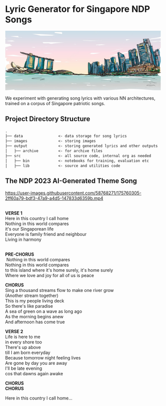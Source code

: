 # Lyric Generator for Singapore NDP Songs

<p align="center">
  <img src="images/singapore_background.jpg">
</p>

We experiment with generating song lyrics with various NN architectures, trained on a corpus of Singapore patriotic songs.

## Project Directory Structure

```
.
├── data                <- data storage for song lyrics
├── images              <- storing images
├── output              <- storing generated lyrics and other outputs
│   ├── archive         <- for archive files
├── src                 <- all source code, internal org as needed
│   ├── bin             <- notebooks for training, evaluation etc
│   ├── lib             <- source and utilities code
```

## The NDP 2023 AI-Generated Theme Song 

https://user-images.githubusercontent.com/58768271/175760305-2ff60a79-bdf3-47a9-a4d5-147833d6359b.mp4

<br>
<b>VERSE 1​</b> <br>
Here in this country I call home​ <br>
Nothing in this world compares​ <br>
it's our Singaporean life​ <br>
Everyone is family friend and neighbour​ <br>
Living in harmony​ <br><br>

<b>PRE-CHORUS</b> <br>​
Nothing in this world compares​ <br>
Nothing in this world compares​ <br>
to this island where it's home surely, it's home surely​ <br>
Where we love and joy for all of us​ is peace​ <br>

<b>CHORUS​</b> <br>
Sing a thousand streams flow to make one river grow​ <br>
(Another stream together)​ <br>
This is my people living deck​ <br>
So there's like paradise​ <br>
A sea of green on a wave as long ago​ <br>
As the morning begins anew​ <br>
And afternoon has come true​ <br>

<b>VERSE 2</b>​ <br>
Life is here to me​ <br>
in every shore too​ <br>
There's up above​ <br>
till I am born everyday​ <br>
Because tomorrow night feeling lives​ <br>
Are gone by day you are away​ <br>
I'll be late evening​ <br>
cos that dawns again awake 

<b>CHORUS</b> <br>
<b>CHORUS</b> <br>

Here in this country I call home...​
